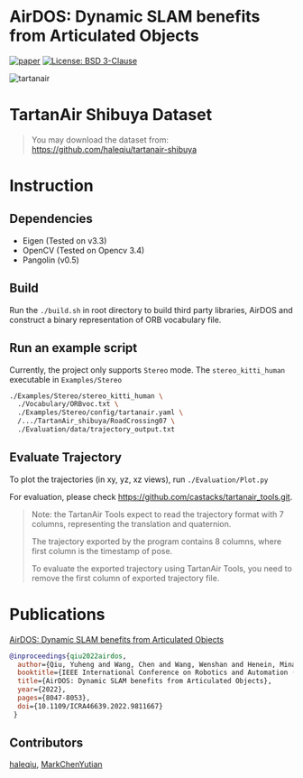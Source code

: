 # AirDOS: Dynamic SLAM benefits from Articulated Objects
[![paper](https://img.shields.io/badge/collection-Air%20Series-b31b1b)](https://arxiv.org/abs/2109.09903)
[![License: BSD 3-Clause](https://img.shields.io/badge/License-BSD%203--Clause-yellow.svg)](./LICENSE)

![tartanair](https://github.com/haleqiu/AirDOS-dev/assets/22726519/d616e062-28fe-474a-8254-a218a9da3a83)


# TartanAir Shibuya Dataset

> You may download the dataset from: https://github.com/haleqiu/tartanair-shibuya

# Instruction

## Dependencies

* Eigen (Tested on v3.3)
* OpenCV (Tested on Opencv 3.4)
* Pangolin (v0.5)

## Build

Run the `./build.sh` in root directory to build third party libraries, AirDOS and construct a binary representation of ORB vocabulary file.

## Run an example script

Currently, the project only supports `Stereo` mode. The `stereo_kitti_human` executable in `Examples/Stereo` 

```bash
./Examples/Stereo/stereo_kitti_human \
  ./Vocabulary/ORBvoc.txt \
  ./Examples/Stereo/config/tartanair.yaml \
  /.../TartanAir_shibuya/RoadCrossing07 \
  ./Evaluation/data/trajectory_output.txt
```

## Evaluate Trajectory

To plot the trajectories (in xy, yz, xz views), run `./Evaluation/Plot.py`

For evaluation, please check https://github.com/castacks/tartanair_tools.git.

> Note: the TartanAir Tools expect to read the trajectory format with 7 columns, representing the translation and quaternion.
> 
> The trajectory exported by the program contains 8 columns, where first column is the timestamp of pose.
> 
> To evaluate the exported trajectory using TartanAir Tools, you need to remove the first column of exported trajectory file.

# Publications

[AirDOS: Dynamic SLAM benefits from Articulated Objects
](https://ieeexplore.ieee.org/document/9811667)

```bibtex
@inproceedings{qiu2022airdos,
  author={Qiu, Yuheng and Wang, Chen and Wang, Wenshan and Henein, Mina and Scherer, Sebastian},
  booktitle={IEEE International Conference on Robotics and Automation (ICRA)}, 
  title={AirDOS: Dynamic SLAM benefits from Articulated Objects}, 
  year={2022},
  pages={8047-8053},
  doi={10.1109/ICRA46639.2022.9811667}
 }
```

## Contributors

[haleqiu](https://github.com/haleqiu), [MarkChenYutian](https://github.com/MarkChenYutian)

